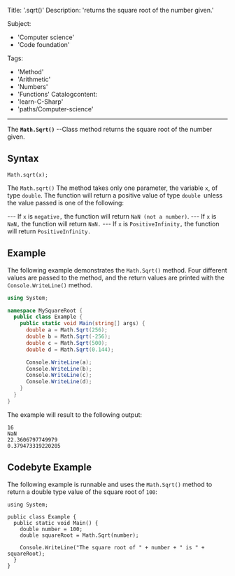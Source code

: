 Title: '.sqrt()'
Description: 'returns the square root of the number given.'

Subject:
  - 'Computer science'
  - 'Code foundation'

Tags:
  - 'Method'
  - 'Arithmetic'
  - 'Numbers'
  - 'Functions'
Catalogcontent:
  - 'learn-C-Sharp'
  - 'paths/Computer-science'
  ---

  The  **`Math.Sqrt()`** --Class method returns the square root of the number given.

  ## Syntax

```pseudo
Math.sqrt(x);
```

The `Math.sqrt()` The method takes only one parameter, the variable `x`, of type `double`. The function will return a positive value of type `double `unless the value passed is one of the following:

--- If `x` is `negative,` the function will return `NaN (not a number)`.
--- If `x` is` NaN,` the function will return `NaN.`
--- If `x` is `PositiveInfinity,` the function will return `PositiveInfinity.`

## Example

The following example demonstrates the `Math.Sqrt()` method. Four different values are passed to the method, and the return values are printed with the `Console.WriteLine()` method.

```cs
using System;

namespace MySquareRoot {
  public class Example {
    public static void Main(string[] args) {
      double a = Math.Sqrt(256);
      double b = Math.Sqrt(-256);
      double c = Math.Sqrt(500);
      double d = Math.Sqrt(0.144);

      Console.WriteLine(a);
      Console.WriteLine(b);
      Console.WriteLine(c);
      Console.WriteLine(d);
    }
  }
}
```

The example will result to the following output:

```shell
16
NaN
22.3606797749979
0.379473319220205
```

## Codebyte Example

The following example is runnable and uses the `Math.Sqrt()` method to return a double type value of the square root of `100`:

```codebyte/csharp
using System;

public class Example {
  public static void Main() {
    double number = 100;
    double squareRoot = Math.Sqrt(number);

    Console.WriteLine("The square root of " + number + " is " + squareRoot);
  }
}
```
